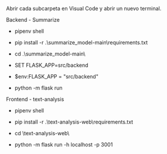 Abrir cada subcarpeta en Visual Code y abrir un nuevo terminal. 

Backend - Summarize
* pipenv shell

* pip install -r .\summarize_model-main\requirements.txt

* cd .\summarize_model-main\

* SET FLASK_APP=src/backend

* $env:FLASK_APP = "src/backend"

* python -m flask run

Frontend - text-analysis
* pipenv shell

* pip install -r .\text-analysis-web\requirements.txt

* cd \text-analysis-web\

* python -m flask run -h localhost -p 3001
